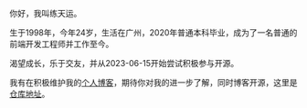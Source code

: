 你好，我叫练天运。

生于1998年，今年24岁，生活在广州，2020年普通本科毕业，成为了一名普通的前端开发工程师并工作至今。

 渴望成长，乐于交友，并从2023-06-15开始尝试积极参与开源。
 
 我有在积极维护我的[个人博客](https://liantianyun.top/)，期待你对我的进一步了解，同时博客开源，这里是[仓库地址](https://github.com/liantianyun/liantianyun.github.io)。






